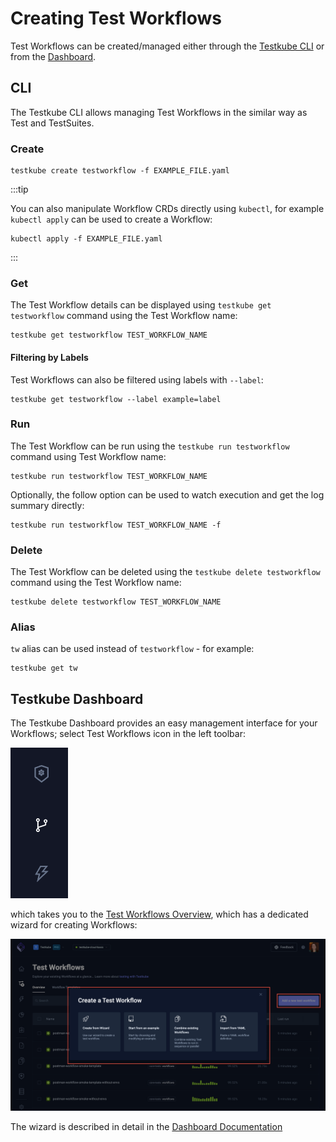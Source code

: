# Creating Test Workflows

Test Workflows can be created/managed either through the [Testkube CLI](/articles/install/cli) or from the 
[Dashboard](/articles/testkube-dashboard-explore).

## CLI

The Testkube CLI allows managing Test Workflows in the similar way as Test and TestSuites.

### Create

```shell
testkube create testworkflow -f EXAMPLE_FILE.yaml
```

:::tip

You can also manipulate Workflow CRDs directly using `kubectl`, for example `kubectl apply` can be used 
to create a Workflow:

```shell
kubectl apply -f EXAMPLE_FILE.yaml
```
:::


### Get
The Test Workflow details can be displayed using `testkube get testworkflow` command using the Test Workflow name:

```shell
testkube get testworkflow TEST_WORKFLOW_NAME
```

#### Filtering by Labels
Test Workflows can also be filtered using labels with `--label`:

```shell
testkube get testworkflow --label example=label
```

### Run
The Test Workflow can be run using the `testkube run testworkflow` command using Test Workflow name:

```shell
testkube run testworkflow TEST_WORKFLOW_NAME
```

Optionally, the follow option can be used to watch execution and get the log summary directly:

```shell
testkube run testworkflow TEST_WORKFLOW_NAME -f
```

### Delete
The Test Workflow can be deleted using the `testkube delete testworkflow` command using the Test Workflow name:

```shell
testkube delete testworkflow TEST_WORKFLOW_NAME
```

### Alias
`tw` alias can be used instead of `testworkflow` - for example:

```shell
testkube get tw
```

## Testkube Dashboard

The Testkube Dashboard provides an easy management interface for your Workflows; select 
Test Workflows icon in the left toolbar:

![menu test workflow icon](../img/dashboard-menu-workflows.png)

which takes you to the [Test Workflows Overview](/articles/testkube-dashboard-workflows-overview), which has a 
dedicated wizard for creating Workflows: 

![Workflow Creation Wizard](../img/create-test-workflow.png)

The wizard is described in detail in the [Dashboard Documentation](/articles/testkube-dashboard-workflows-overview#creating-a-new-workflow)
